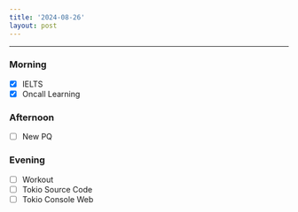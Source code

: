 ```yaml
---
title: '2024-08-26'
layout: post
---
```


---

### Morning

- [x] IELTS
- [x] Oncall Learning

### Afternoon

- [ ] New PQ

### Evening

- [ ] Workout
- [ ] Tokio Source Code
- [ ] Tokio Console Web
